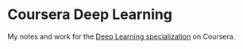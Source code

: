 # Coursera Deep Learning
 My notes and work for the [Deep Learning specialization](https://www.coursera.org/specializations/deep-learning) on Coursera.